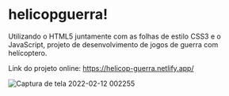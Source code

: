 # helicopguerra!
 Utilizando o HTML5 juntamente com as folhas de estilo CSS3 e o JavaScript, projeto de desenvolvimento de jogos de guerra com helícoptero.
 
 Link do projeto online: https://helicop-guerra.netlify.app/
 
 
![Captura de tela 2022-02-12 002255](https://user-images.githubusercontent.com/27660298/153696370-59627736-8a91-4275-a278-922abcc3e769.jpg)
